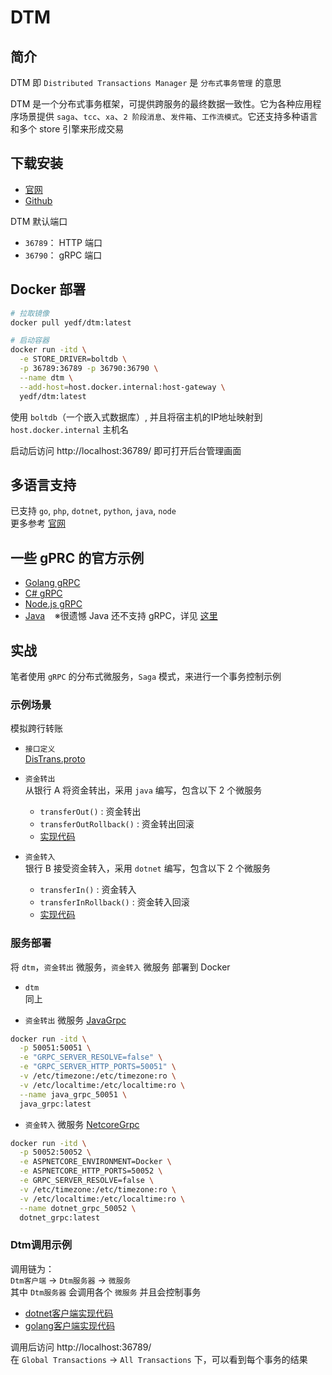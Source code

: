 # DTM

## 简介

DTM 即 ``Distributed Transactions Manager`` 是 ``分布式事务管理`` 的意思

DTM 是一个分布式事务框架，可提供跨服务的最终数据一致性。它为各种应用程序场景提供 ``saga``、``tcc``、``xa``、``2 阶段消息``、``发件箱``、``工作流模式``。它还支持多种语言和多个 store 引擎来形成交易

## 下载安装
 - [官网](https://dtm.pub/)
 - [Github](https://github.com/dtm-labs/dtm)

DTM 默认端口
 - ``36789``： HTTP 端口
 - ``36790``： gRPC 端口

## Docker 部署

```bash
# 拉取镜像
docker pull yedf/dtm:latest

# 启动容器
docker run -itd \
  -e STORE_DRIVER=boltdb \
  -p 36789:36789 -p 36790:36790 \
  --name dtm \
  --add-host=host.docker.internal:host-gateway \
  yedf/dtm:latest
```

使用 ``boltdb``（一个嵌入式数据库）, 并且将宿主机的IP地址映射到 ``host.docker.internal`` 主机名

启动后访问 http://localhost:36789/ 即可打开后台管理画面

## 多语言支持

已支持 ``go``, ``php``, ``dotnet``, ``python``, ``java``, ``node``  
更多参考 [官网](https://dtm.pub/ref/sdk.html#%E6%94%AF%E6%8C%81%E7%9A%84%E8%AF%AD%E8%A8%80)

## 一些 gPRC 的官方示例

- [Golang gRPC](https://github.com/dtm-labs/dtm-examples/tree/main/examples)
- [C# gRPC](https://github.com/dtm-labs/dtmgrpc-csharp)
- [Node.js gRPC](https://github.com/dtm-labs/dtmgrpc-node)
- [Java](https://github.com/dtm-labs/dtmcli-java-sample)&nbsp;&nbsp;&nbsp;&nbsp;※很遗憾 Java 还不支持 gRPC，详见 [这里](https://github.com/dtm-labs/dtmcli-java/issues/28)

## 实战

笔者使用 ``gRPC`` 的分布式微服务，``Saga`` 模式，来进行一个事务控制示例

### 示例场景

模拟跨行转账  

- ``接口定义``  
    [DisTrans.proto](../Go/Grpc/java/src/main/proto/DisTrans.proto)

- ``资金转出``  
    从银行 A 将资金转出，采用 ``java`` 编写，包含以下 2 个微服务
    - ``transferOut()`` : 资金转出
    - ``transferOutRollback()`` : 资金转出回滚
    - [实现代码](../Go/Grpc/java/src/main/java/javagrpc/service/TransferInServiceImpl.java)  

- ``资金转入``  
    银行 B 接受资金转入，采用 ``dotnet`` 编写，包含以下 2 个微服务
    - ``transferIn()`` : 资金转入
    - ``transferInRollback()`` : 资金转入回滚
    - [实现代码](../Go/Grpc/netcore/netcoreServer/Services/TransferOutService.cs)  

### 服务部署

将 ``dtm``，``资金转出`` 微服务，``资金转入`` 微服务 部署到 Docker

- ``dtm``  
    同上

- ``资金转出`` 微服务 [JavaGrpc](../Go/Grpc/java/)  
```bash
docker run -itd \
  -p 50051:50051 \
  -e "GRPC_SERVER_RESOLVE=false" \
  -e "GRPC_SERVER_HTTP_PORTS=50051" \
  -v /etc/timezone:/etc/timezone:ro \
  -v /etc/localtime:/etc/localtime:ro \
  --name java_grpc_50051 \
  java_grpc:latest
```

- ``资金转入`` 微服务 [NetcoreGrpc](../Go/Grpc/netcore/)  
```bash
docker run -itd \
  -p 50052:50052 \
  -e ASPNETCORE_ENVIRONMENT=Docker \
  -e ASPNETCORE_HTTP_PORTS=50052 \
  -e GRPC_SERVER_RESOLVE=false \
  -v /etc/timezone:/etc/timezone:ro \
  -v /etc/localtime:/etc/localtime:ro \
  --name dotnet_grpc_50052 \
  dotnet_grpc:latest
```

### Dtm调用示例

调用链为：  
``Dtm客户端`` → ``Dtm服务器`` → ``微服务``  
其中 ``Dtm服务器`` 会调用各个 ``微服务`` 并且会控制事务

- [dotnet客户端实现代码](../Go/Grpc/netcore/netcoreClient/Clients/DtmClientAsync.cs)  
- [golang客户端实现代码](../Go/Grpc/go/product/dtm/main.go)  


调用后访问 http://localhost:36789/  
在 ``Global Transactions`` → ``All Transactions`` 下，可以看到每个事务的结果
